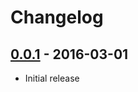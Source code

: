 # Changelog

## [0.0.1](https://github.com/solderapp/solder-cli/releases/tag/v0.0.1) - 2016-03-01

* Initial release
